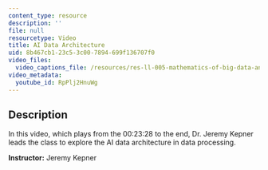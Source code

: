 ```yaml
---
content_type: resource
description: ''
file: null
resourcetype: Video
title: AI Data Architecture
uid: 8b467cb1-23c5-3c00-7894-699f136707f0
video_files:
  video_captions_file: /resources/res-ll-005-mathematics-of-big-data-and-machine-learning-january-iap-2020/class-videos/ai-data-architecture/RpPlj2HnuWg.vtt
video_metadata:
  youtube_id: RpPlj2HnuWg
---
```


Description
-----------

In this video, which plays from the 00:23:28 to the end, Dr. Jeremy Kepner leads the class to explore the AI data architecture in data processing.

**Instructor:** Jeremy Kepner